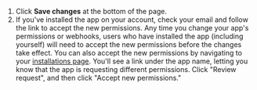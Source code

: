 1. Click **Save changes** at the bottom of the page.
1. If you've installed the app on your account, check your email and follow the link to accept the new permissions. Any time you change your app's permissions or webhooks, users who have installed the app (including yourself) will need to accept the new permissions before the changes take effect. You can also accept the new permissions by navigating to your [installations page](https://github.com/settings/installations). You'll see a link under the app name, letting you know that the app is requesting different permissions. Click "Review request", and then click "Accept new permissions."
